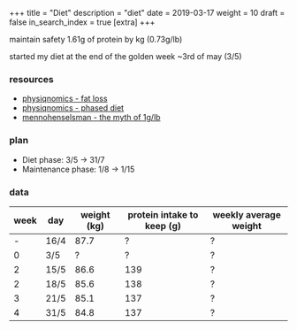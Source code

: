 +++
title = "Diet"
description = "diet"
date = 2019-03-17
weight = 10
draft = false
in_search_index = true
[extra]
+++

maintain safety 1.61g of protein by kg (0.73g/lb)

started my diet at the end of the golden week ~3rd of may (3/5)

### resources

- [physiqnomics - fat loss](http://physiqonomics.com/fat-loss/)
- [physiqnomics - phased diet](http://physiqonomics.com/the-phase-diet/)
- [mennohenselsman - the myth of 1g/lb](https://mennohenselmans.com/the-myth-of-1glb-optimal-protein-intake-for-bodybuilders/)

### plan

- Diet phase: 3/5 -> 31/7
- Maintenance phase: 1/8 -> 1/15

### data

| week | day  | weight (kg) | protein intake to keep (g) | weekly average weight |
|------|------|-------------|----------------------------|-----------------------|
| -    | 16/4 | 87.7        | ?                          | ?                     |
| 0    | 3/5  | ?           | ?                          | ?                     |
| 2    | 15/5 | 86.6        | 139                        | ?                     |
| 2    | 18/5 | 85.6        | 138                        | ?                     |
| 3    | 21/5 | 85.1        | 137                        | ?                     |
| 4    | 31/5 | 84.8        | 137                        | ?                     |
